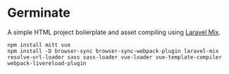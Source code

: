 # Germinate

A simple HTML project boilerplate and asset compiling using [Laravel Mix](https://github.com/JeffreyWay/laravel-mix).

```
npm install mitt vue
npm install -D browser-sync browser-sync-webpack-plugin laravel-mix resolve-url-loader sass sass-loader vue-loader vue-template-compiler webpack-livereload-plugin
```